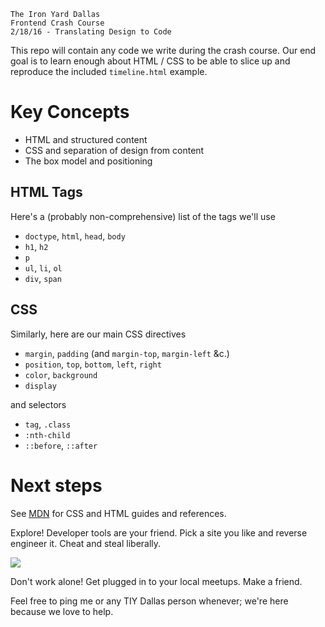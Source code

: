    The Iron Yard Dallas
    Frontend Crash Course
    2/18/16 - Translating Design to Code

This repo will contain any code we write during the crash course. Our end goal is to learn enough about HTML / CSS to be able to slice up and reproduce the included `timeline.html` example.

# Key Concepts

* HTML and structured content
* CSS and separation of design from content
* The box model and positioning

## HTML Tags

Here's a (probably non-comprehensive) list of the tags we'll use

* `doctype`, `html`, `head`, `body`
* `h1`, `h2`
* `p`
* `ul`, `li`, `ol`
* `div`, `span`

## CSS 

Similarly, here are our main CSS directives

* `margin`, `padding` (and `margin-top`, `margin-left` &c.)
* `position`, `top`, `bottom`, `left`, `right`
* `color`, `background`
* `display`

and selectors

* `tag`, `.class`
* `:nth-child`
* `::before`, `::after`

# Next steps

See [MDN](https://developer.mozilla.org/en-US/docs/Web/Guide/CSS/Getting_started) for CSS and HTML guides and references.

Explore! Developer tools are your friend. Pick a site you like and reverse engineer it. Cheat and steal liberally.

![](http://meowcheese.com/sites/meowcheese.com/files/images/2012/06/it-s-dangerous-to-go-alone-take-this-.jpg)

Don't work alone! Get plugged in to your local meetups. Make a friend.

Feel free to ping me or any TIY Dallas person whenever; we're here because we love to help.